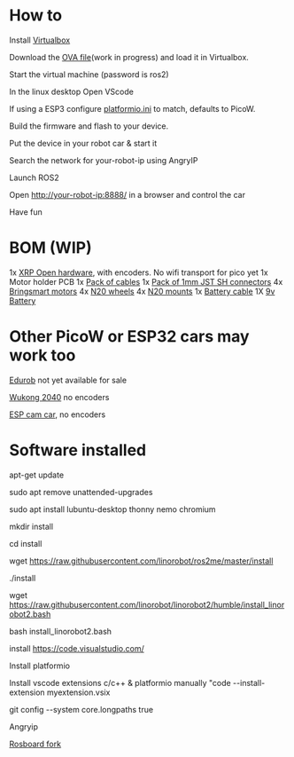 # How to

Install [Virtualbox](https://www.virtualbox.org/wiki/Downloads)

Download the [OVA file](https://archive.org/details/ros-2_OVA_0_1)(work in progress) and load it in Virtualbox.

Start the virtual machine (password is ros2)

In the linux desktop Open VScode

If using a ESP3 configure [platformio.ini](https://github.com/rosmo-robot/linorobot2_hardware_ESP32_Pico/blob/master/firmware/platformio.ini) to match, defaults to PicoW.

Build the firmware and flash to your device.

Put the device in your robot car & start it

Search the network for your-robot-ip using AngryIP

Launch ROS2

Open [http://your-robot-ip:8888/](https://github.com/dheera/rosboard/pull/100) in a browser and control the car

Have fun


# BOM (WIP)

1x [XRP Open hardware](https://www.sparkfun.com/products/22230), with encoders. No wifi transport for pico yet
1x Motor holder PCB
1x [Pack of cables](https://www.aliexpress.com/item/32843338827.html)
1x [Pack of 1mm JST SH connectors](https://www.aliexpress.com/item/10000005280584.html)
4x [Bringsmart motors](https://www.aliexpress.com/item/33019382243.html)
4x [N20 wheels](https://www.aliexpress.com/item/4000099589318.html)
4x [N20 mounts](https://www.aliexpress.com/item/4000099097725.html)
1x [Battery cable](https://www.aliexpress.com/item/1005003207076823.html)
1X [9v Battery](https://www.aliexpress.com/item/1005005523610603.html)

# Other PicoW or ESP32 cars may work too

[Edurob](https://github.com/IDiAL-IMSL/Edurob/tree/main) not yet available for sale

[Wukong 2040](https://www.elecfreaks.com/elecfreaks-wukong2040-breakout-board-for-raspberry-pi-pico.html) no encoders

[ESP cam car](https://www.aliexpress.com/item/1005005439195049.html), no encoders

# Software installed

apt-get update

sudo apt remove unattended-upgrades

sudo apt install lubuntu-desktop thonny nemo chromium

mkdir install

cd install

wget https://raw.githubusercontent.com/linorobot/ros2me/master/install

./install

wget https://raw.githubusercontent.com/linorobot/linorobot2/humble/install_linorobot2.bash

bash install_linorobot2.bash

install https://code.visualstudio.com/

Install platformio

Install vscode extensions c/c++ & platformio manually "code --install-extension myextension.vsix

git config --system core.longpaths true

Angryip

[Rosboard fork](https://github.com/dheera/rosboard/pull/100)
